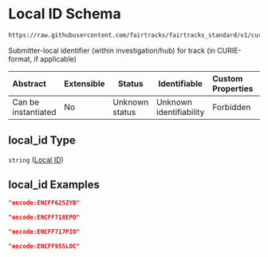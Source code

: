 # Local ID Schema

```txt
https://raw.githubusercontent.com/fairtracks/fairtracks_standard/v1/current/json/schema/fairtracks_track.schema.json#/properties/local_id
```

Submitter-local identifier (within investigation/hub) for track (in CURIE-format, if applicable)


| Abstract            | Extensible | Status         | Identifiable            | Custom Properties | Additional Properties | Access Restrictions | Defined In                                                                                           |
| :------------------ | ---------- | -------------- | ----------------------- | :---------------- | --------------------- | ------------------- | ---------------------------------------------------------------------------------------------------- |
| Can be instantiated | No         | Unknown status | Unknown identifiability | Forbidden         | Allowed               | none                | [fairtracks_track.schema.json\*](../json/schema/fairtracks_track.schema.json "open original schema") |

## local_id Type

`string` ([Local ID](fairtracks_track-properties-local-id.md))

## local_id Examples

```json
"encode:ENCFF625ZYB"
```

```json
"encode:ENCFF718EPO"
```

```json
"encode:ENCFF717PIO"
```

```json
"encode:ENCFF955LOC"
```
